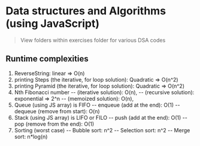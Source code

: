 # Data structures and Algorithms (using JavaScript)

> View folders within exercises folder for various DSA codes

## Runtime complexities

1. ReverseString: linear => O(n)
2. printing Steps (the iterative, for loop solution): Quadratic => O(n^2)
3. printing Pyramid (the iterative, for loop solution): Quadratic => O(n^2)
4. Nth Fibonacci number
   -- (iterative solution): O(n),
   -- (recursive solution): exponential => 2^n
   -- (memoized solution): O(n),
5. Queue (using JS array) is FIFO
   -- enqueue (add at the end): O(1)
   -- dequeue (remove from start): O(n)
6. Stack (using JS array) is LIFO or FILO
   -- push (add at the end): O(1)
   -- pop (remove from the end): O(1)
7. Sorting (worst case)
   -- Bubble sort: n^2
   -- Selection sort: n^2
   -- Merge sort: n\*log(n)
